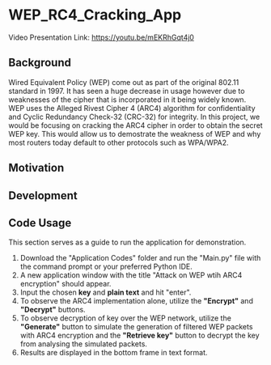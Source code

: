 # WEP_RC4_Cracking_App

Video Presentation Link: https://youtu.be/mEKRhGqt4j0

## Background
Wired Equivalent Policy (WEP) come out as part of the original 802.11 standard in 1997. It has seen a huge decrease in usage however due to weaknesses of the cipher that is incorporated in it being widely known. WEP uses the Alleged Rivest Cipher 4 (ARC4) algorithm for confidentiality and Cyclic Redundancy Check-32 (CRC-32) for integrity. In this project, we would be focusing on cracking the ARC4 cipher in order to obtain the secret WEP key. This would allow us to demostrate the weakness of WEP and why most routers today default to other protocols such as WPA/WPA2.

## Motivation











## Development



## Code Usage
This section serves as a guide to run the application for demonstration.

1. Download the "Application Codes" folder and run the "Main.py" file with the command prompt or your preferred Python IDE.
2. A new application window with the title "Attack on WEP wtih ARC4 encryption" should appear.
3. Input the chosen **key** and **plain text** and hit "enter".
4. To observe the ARC4 implementation alone, utilize the **"Encrypt"** and **"Decrypt"** buttons.
5. To observe decryption of key over the WEP network, utilize the **"Generate"** button to simulate the generation of filtered WEP packets with ARC4 encryption and the **"Retrieve key"** button to decrypt the key from analysing the simulated packets.
6. Results are displayed in the bottom frame in text format.

